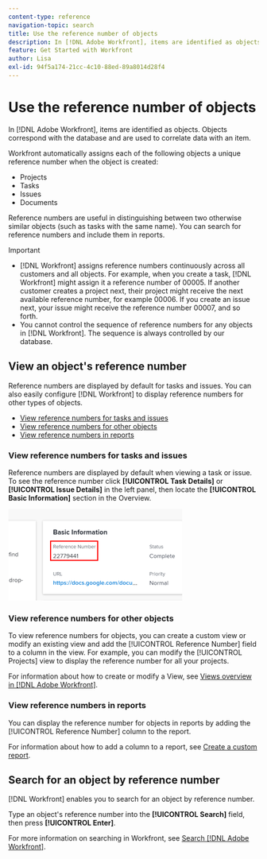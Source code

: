 ```yaml
---
content-type: reference
navigation-topic: search
title: Use the reference number of objects
description: In [!DNL Adobe Workfront], items are identified as objects. Objects correspond with the database and are used to correlate data with an item. Reference numbers are useful in distinguishing between two otherwise similar objects (such as tasks with the same name). You can search for reference numbers and include them in reports.
feature: Get Started with Workfront
author: Lisa
exl-id: 94f5a174-21cc-4c10-88ed-89a8014d28f4
---
```

# Use the reference number of objects

In [!DNL Adobe Workfront], items are identified as objects. Objects correspond with the database and are used to correlate data with an item.

Workfront automatically assigns each of the following objects a unique reference number when the object is created:

* Projects
* Tasks
* Issues
* Documents

Reference numbers are useful in distinguishing between two otherwise similar objects (such as tasks with the same name). You can search for reference numbers and include them in reports.

>[!IMPORTANT]
>
>* [!DNL Workfront] assigns reference numbers continuously across all customers and all objects. For example, when you create a task, [!DNL Workfront] might assign it a reference number of 00005. If another customer creates a project next, their project might receive the next available reference number, for example 00006. If you create an issue next, your issue might receive the reference number 00007, and so forth.
>* You cannot control the sequence of reference numbers for any objects in [!DNL Workfront]. The sequence is always controlled by our database.
>



## View an object's reference number

Reference numbers are displayed by default for tasks and issues. You can also easily configure [!DNL Workfront] to display reference numbers for other types of objects.

* [View reference numbers for tasks and issues](#view-reference-numbers-for-tasks-and-issues)
* [View reference numbers for other objects](#view-reference-numbers-for-other-objects)
* [View reference numbers in reports](#view-reference-numbers-in-reports)

### View reference numbers for tasks and issues 

Reference numbers are displayed by default when viewing a task or issue.  To see the reference number click **[!UICONTROL Task Details]** or **[!UICONTROL Issue Details]** in the left panel, then locate the **[!UICONTROL Basic Information]** section in the Overview.

![](assets/reference-number-nwe-350x184.png)

### View reference numbers for other objects  

To view reference numbers for objects, you can create a custom view or modify an existing view and add the [!UICONTROL Reference Number] field to a column in the view. For example, you can modify the [!UICONTROL Projects] view to display the reference number for all your projects.

For information about how to create or modify a View, see [Views overview in [!DNL Adobe Workfront]](../../../reports-and-dashboards/reports/reporting-elements/views-overview.md).

### View reference numbers in reports 

You can display the reference number for objects in reports by adding the [!UICONTROL Reference Number] column to the report.

For information about how to add a column to a report, see [Create a custom report](../../../reports-and-dashboards/reports/creating-and-managing-reports/create-custom-report.md).

## Search for an object by reference number

[!DNL Workfront] enables you to search for an object by reference number.

Type an object's reference number into the **[!UICONTROL Search]** field, then press **[!UICONTROL Enter]**.

For more information on searching in Workfront, see [Search [!DNL Adobe Workfront]](../../../workfront-basics/navigate-workfront/search/search-workfront.md).
